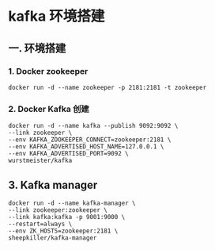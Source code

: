 # kafka 环境搭建

## 一. 环境搭建

###  1. Docker zookeeper

```shell script
docker run -d --name zookeeper -p 2181:2181 -t zookeeper
```


###  2. Docker Kafka 创建

```shell script
docker run -d --name kafka --publish 9092:9092 \
--link zookeeper \
--env KAFKA_ZOOKEEPER_CONNECT=zookeeper:2181 \
--env KAFKA_ADVERTISED_HOST_NAME=127.0.0.1 \
--env KAFKA_ADVERTISED_PORT=9092 \
wurstmeister/kafka
```

## 3. Kafka manager

```shell script
docker run -d --name kafka-manager \
--link zookeeper:zookeeper \
--link kafka:kafka -p 9001:9000 \
--restart=always \
--env ZK_HOSTS=zookeeper:2181 \
sheepkiller/kafka-manager
```
